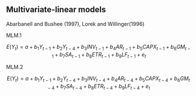 ## Multivariate-linear models

Abarbanell and Bushee (1997), Lorek and Willinger(1996)

MLM.1

$$
    E(Y_t) = a + b_1 Y_{t-1} + b_2 Y_{t-4} + b_3 INV_{t-1} + b_4 AR_{t-1} + b_5 CAPX_{t-1} + b_6 GM_{t-1} + b_7 SA_{t-1} + b_8 ETR_{t-1} + b_9 LF_{t-1} + e_t
$$

MLM.2

$$
    E(Y_t) = a + b_1 Y_{t-1} + b_2 Y_{t-4} + b_3 INV_{t-4} + b_4 AR_{t-4} + b_5 CAPX_{t-4} + b_6 GM_{t-4} + b_7 SA_{t-4} + b_8 ETR_{t-4} + b_9 LF_{t-4} + e_t
$$